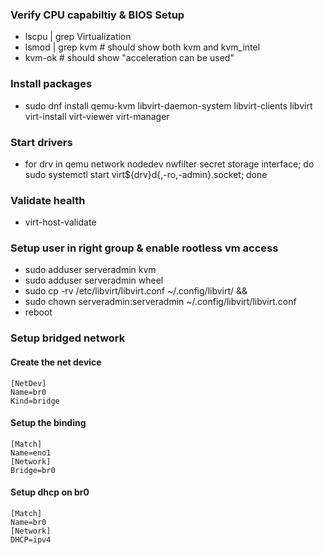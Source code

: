 
### Verify CPU capabiltiy & BIOS Setup
* lscpu | grep Virtualization
* lsmod | grep kvm # should show both kvm and kvm_intel
* kvm-ok # should show "acceleration can be used"

### Install packages
* sudo dnf install qemu-kvm libvirt-daemon-system libvirt-clients libvirt virt-install virt-viewer virt-manager

### Start drivers
* for drv in qemu network nodedev nwfilter secret storage interface; do sudo systemctl start virt${drv}d{,-ro,-admin}.socket; done

### Validate health
* virt-host-validate

### Setup user in right group & enable rootless vm access
* sudo adduser serveradmin kvm
* sudo adduser serveradmin wheel
* sudo cp -rv /etc/libvirt/libvirt.conf ~/.config/libvirt/ && 
* sudo chown serveradmin:serveradmin ~/.config/libvirt/libvirt.conf
* reboot

### Setup bridged network
#### Create the net device
```
[NetDev]
Name=br0
Kind=bridge
```

#### Setup the binding
```
[Match]
Name=eno1
[Network]
Bridge=br0
```

#### Setup dhcp on br0
```
[Match]
Name=br0
[Network]
DHCP=ipv4
```





